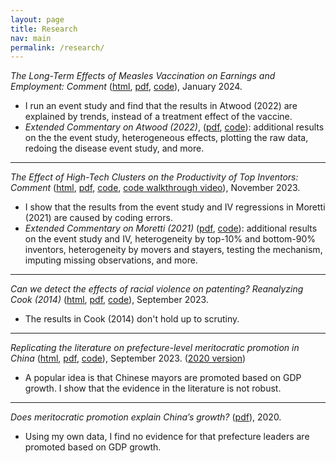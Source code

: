 ```yaml
---
layout: page
title: Research
nav: main
permalink: /research/
---
```


*The Long-Term Effects of Measles Vaccination on Earnings and Employment: Comment* ([html](https://michaelwiebe.com/assets/atwood/atwood_comment), [pdf](https://michaelwiebe.com/assets/atwood/atwood_comment.pdf), [code](https://github.com/maswiebe/atwood_comment)), January 2024.
- I run an event study and find that the results in Atwood (2022) are explained by trends, instead of a treatment effect of the vaccine.
- *Extended Commentary on Atwood (2022)*, ([pdf](https://michaelwiebe.com/assets/atwood/atwood_extended.pdf), [code](https://github.com/maswiebe/atwood_extended)): additional results on the the event study, heterogeneous effects, plotting the raw data, redoing the disease event study, and more.

---

*The Effect of High-Tech Clusters on the Productivity of Top Inventors: Comment* ([html](https://michaelwiebe.com/assets/moretti/moretti_comment), [pdf](https://michaelwiebe.com/assets/moretti/moretti_comment.pdf), [code](https://github.com/maswiebe/moretti_comment), [code walkthrough video](https://www.youtube.com/watch?v=mXpGyd5wMos)), November 2023.
- I show that the results from the event study and IV regressions in Moretti (2021) are caused by coding errors.
- *Extended Commentary on Moretti (2021)* ([pdf](https://michaelwiebe.com/assets/moretti/moretti_extended.pdf), [code](https://github.com/maswiebe/moretti_extended)): additional results on the event study and IV, heterogeneity by top-10% and bottom-90% inventors, heterogeneity by movers and stayers, testing the mechanism, imputing missing observations, and more.

---

*Can we detect the effects of racial violence on patenting? Reanalyzing Cook (2014)* ([html](https://michaelwiebe.com/assets/cook_reanalysis), [pdf](https://michaelwiebe.com/assets/cook_reanalysis.pdf), [code](https://github.com/maswiebe/cook_reanalysis)), September 2023.
- The results in Cook (2014) don't hold up to scrutiny.

---

*Replicating the literature on prefecture-level meritocratic promotion in China* ([html](https://michaelwiebe.com/assets/promotion), [pdf](https://michaelwiebe.com/assets/promotion.pdf), [code](https://github.com/maswiebe/promotion)), September 2023.
([2020 version](https://michaelwiebe.com/assets/ch2.pdf))
- A popular idea is that Chinese mayors are promoted based on GDP growth. I show that the evidence in the literature is not robust.

---

*Does meritocratic promotion explain China’s growth?* ([pdf](https://michaelwiebe.com/assets/ch1.pdf)), 2020.
- Using my own data, I find no evidence for that prefecture leaders are promoted based on GDP growth.
